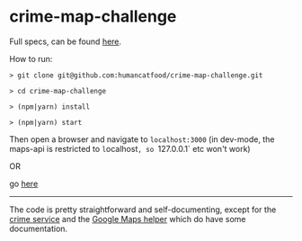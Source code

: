 # crime-map-challenge



Full specs, can be found [here](FrontEndCrimeMapTest.pdf).

How to run:

```commandline
> git clone git@github.com:humancatfood/crime-map-challenge.git

> cd crime-map-challenge

> (npm|yarn) install

> (npm|yarn) start

```

Then open a browser and navigate to `localhost:3000` (in dev-mode, the maps-api is restricted to `l`ocalhost`, so `127.0.0.1` etc won't work)

OR

go [here](git@github.com:humancatfood/crime-map-challenge.git)

---

The code is pretty straightforward and self-documenting, except for the [crime service](src/js/crime-service.js) and the [Google Maps helper](src/js/google-maps-helper.js) which do have some documentation.
